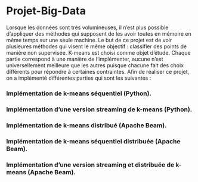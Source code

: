 # Projet-Big-Data

Lorsque les données sont très volumineuses, il n’est plus possible d’appliquer des méthodes qui supposent de les avoir toutes en mémoire en même temps sur une seule machine.
Le but de ce projet est de voir plusieures méthodes qui visent le même objectif : classifier des points de manière non supervisée. K-means est choisi comme objet d’étude. Chaque partie correspond à une manière de l’implémenter, aucune n’est universellement meilleure que les autres puisque chacune fait des choix différents pour répondre à certaines contraintes.
Afin de réaliser ce projet, on a implémenté différentes parties qui sont les suivantes :
### Implémentation de k-means séquentiel (Python).
### Implémentation d’une version streaming de k-means (Python).
### Implémentation de k-means distribué (Apache Beam).
### Implémentation de k-means séquentiel distribuée (Apache Beam).
### Implémentation d’une version streaming et distribuée de k-means (Apache Beam).
